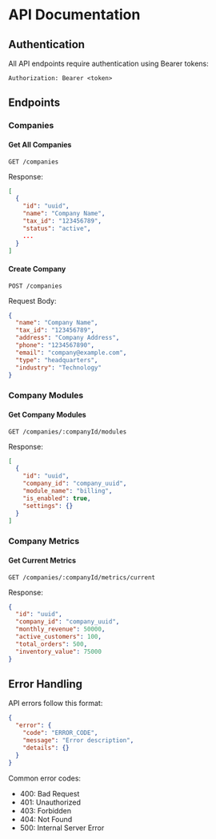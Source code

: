 # API Documentation

## Authentication

All API endpoints require authentication using Bearer tokens:

```http
Authorization: Bearer <token>
```

## Endpoints

### Companies

#### Get All Companies
```http
GET /companies
```

Response:
```json
[
  {
    "id": "uuid",
    "name": "Company Name",
    "tax_id": "123456789",
    "status": "active",
    ...
  }
]
```

#### Create Company
```http
POST /companies
```

Request Body:
```json
{
  "name": "Company Name",
  "tax_id": "123456789",
  "address": "Company Address",
  "phone": "1234567890",
  "email": "company@example.com",
  "type": "headquarters",
  "industry": "Technology"
}
```

### Company Modules

#### Get Company Modules
```http
GET /companies/:companyId/modules
```

Response:
```json
[
  {
    "id": "uuid",
    "company_id": "company_uuid",
    "module_name": "billing",
    "is_enabled": true,
    "settings": {}
  }
]
```

### Company Metrics

#### Get Current Metrics
```http
GET /companies/:companyId/metrics/current
```

Response:
```json
{
  "id": "uuid",
  "company_id": "company_uuid",
  "monthly_revenue": 50000,
  "active_customers": 100,
  "total_orders": 500,
  "inventory_value": 75000
}
```

## Error Handling

API errors follow this format:

```json
{
  "error": {
    "code": "ERROR_CODE",
    "message": "Error description",
    "details": {}
  }
}
```

Common error codes:
- 400: Bad Request
- 401: Unauthorized
- 403: Forbidden
- 404: Not Found
- 500: Internal Server Error